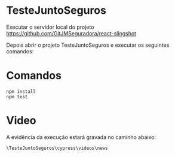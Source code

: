 # TesteJuntoSeguros

Executar o servidor local do projeto  https://github.com/GitJMSeguradora/react-slingshot

Depois abrir o projeto TesteJuntoSeguros e executar os seguintes comandos:

# Comandos

```
npm install
npm test
```  
# Video

A evidência da execução estará gravada no caminho abaixo:
```
\TesteJuntoSeguros\cypress\videos\news
```
